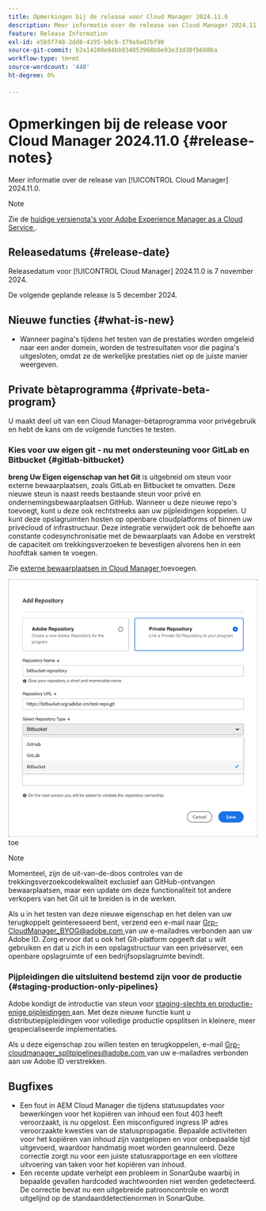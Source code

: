 ```yaml
---
title: Opmerkingen bij de release voor Cloud Manager 2024.11.0
description: Meer informatie over de release van Cloud Manager 2024.11.0.
feature: Release Information
exl-id: e5b5f748-2dd8-4195-b0c8-379a9ad7bf90
source-git-commit: b2a14280e84bb934053968b0e93e33d30fb6086a
workflow-type: tm+mt
source-wordcount: '448'
ht-degree: 0%

---
```


# Opmerkingen bij de release voor Cloud Manager 2024.11.0 {#release-notes}

Meer informatie over de release van [!UICONTROL Cloud Manager] 2024.11.0.

>[!NOTE]
>
>Zie de [ huidige versienota&#39;s voor Adobe Experience Manager as a Cloud Service ](https://experienceleague.adobe.com/nl/docs/experience-manager-cloud-service/content/release-notes/home).

## Releasedatums {#release-date}

<!-- SAVE FOR FUTURE POSSIBLE USE No notable bugs or features for the September release of Cloud Manager. -->

Releasedatum voor [!UICONTROL Cloud Manager] 2024.11.0 is 7 november 2024.

De volgende geplande release is 5 december 2024.

## Nieuwe functies {#what-is-new}

* Wanneer pagina&#39;s tijdens het testen van de prestaties worden omgeleid naar een ander domein, worden de testresultaten voor die pagina&#39;s uitgesloten, omdat ze de werkelijke prestaties niet op de juiste manier weergeven. <!-- (CMGR-5637) -->

## Private bètaprogramma {#private-beta-program}

U maakt deel uit van een Cloud Manager-bètaprogramma voor privégebruik en hebt de kans om de volgende functies te testen.

### Kies voor uw eigen git - nu met ondersteuning voor GitLab en Bitbucket {#gitlab-bitbucket}

<!-- BOTH CS & AMS -->

**breng Uw Eigen eigenschap van het Git** is uitgebreid om steun voor externe bewaarplaatsen, zoals GitLab en Bitbucket te omvatten. Deze nieuwe steun is naast reeds bestaande steun voor privé en ondernemingsbewaarplaatsen GitHub. Wanneer u deze nieuwe repo&#39;s toevoegt, kunt u deze ook rechtstreeks aan uw pijpleidingen koppelen. U kunt deze opslagruimten hosten op openbare cloudplatforms of binnen uw privécloud of infrastructuur. Deze integratie verwijdert ook de behoefte aan constante codesynchronisatie met de bewaarplaats van Adobe en verstrekt de capaciteit om trekkingsverzoeken te bevestigen alvorens hen in een hoofdtak samen te voegen.

Zie [ externe bewaarplaatsen in Cloud Manager ](/help/managing-code/external-repositories.md) toevoegen.

![ voeg de dialoogdoos van de Bewaarplaats ](/help/release-notes/assets/repositories-add-release-notes.png) toe

>[!NOTE]
>
>Momenteel, zijn de uit-van-de-doos controles van de trekkingsverzoekcodekwaliteit exclusief aan GitHub-ontvangen bewaarplaatsen, maar een update om deze functionaliteit tot andere verkopers van het Git uit te breiden is in de werken.

Als u in het testen van deze nieuwe eigenschap en het delen van uw terugkoppelt geinteresseerd bent, verzend een e-mail naar [ Grp-CloudManager_BYOG@adobe.com ](mailto:Grp-CloudManager_BYOG@adobe.com) van uw e-mailadres verbonden aan uw Adobe ID. Zorg ervoor dat u ook het Git-platform opgeeft dat u wilt gebruiken en dat u zich in een opslagstructuur van een privéserver, een openbare opslagruimte of een bedrijfsopslagruimte bevindt.

### Pijpleidingen die uitsluitend bestemd zijn voor de productie {#staging-production-only-pipelines}

Adobe kondigt de introductie van steun voor [ staging-slechts en productie-enige pijpleidingen ](/help/using/stage-prod-only.md) aan. Met deze nieuwe functie kunt u distributiepijpleidingen voor volledige productie opsplitsen in kleinere, meer gespecialiseerde implementaties.

Als u deze eigenschap zou willen testen en terugkoppelen, e-mail [ Grp-cloudmanager_splitpipelines@adobe.com ](mailto:Grp-cloudmanager_splitpipelines@adobe.com) van uw e-mailadres verbonden aan uw Adobe ID verstrekken.

## Bugfixes

* Een fout in AEM Cloud Manager die tijdens statusupdates voor bewerkingen voor het kopiëren van inhoud een fout 403 heeft veroorzaakt, is nu opgelost. Een misconfigured ingress IP adres veroorzaakte kwesties van de statuspropagatie. Bepaalde activiteiten voor het kopiëren van inhoud zijn vastgelopen en voor onbepaalde tijd uitgevoerd, waardoor handmatig moet worden geannuleerd. Deze correctie zorgt nu voor een juiste statusrapportage en een vlottere uitvoering van taken voor het kopiëren van inhoud. <!-- (CMGR-62739) -->
* Een recente update verhelpt een probleem in SonarQube waarbij in bepaalde gevallen hardcoded wachtwoorden niet werden gedetecteerd. De correctie bevat nu een uitgebreide patrooncontrole en wordt uitgelijnd op de standaarddetectienormen in SonarQube. <!-- CMGR-62682 -->

<!-- Known Issues {#known-issues}

* A -->
